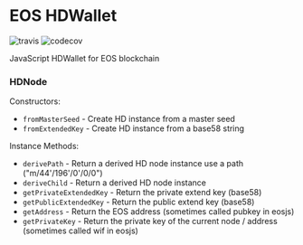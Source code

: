# EOS HDWallet

![travis](https://travis-ci.org/cobowallet/eoswallet.svg?branch=master)
![codecov](https://codecov.io/gh/cobowallet/eoswallet/branch/master/graph/badge.svg)

JavaScript HDWallet for EOS blockchain

### HDNode

Constructors:

* `fromMasterSeed` - Create HD instance from a master seed
* `fromExtendedKey` - Create HD instance from a base58 string

Instance Methods:

* `derivePath` - Return a derived HD node instance use a path ("m/44'/196'/0'/0/0")
* `deriveChild` - Return a derived HD node instance
* `getPrivateExtendedKey` - Return the private extend key (base58)
* `getPublicExtendedKey` - Return the public extend key (base58)
* `getAddress` - Return the EOS address (sometimes called pubkey in eosjs)
* `getPrivateKey` - Return the private key of the current node / address (sometimes called wif in eosjs)
